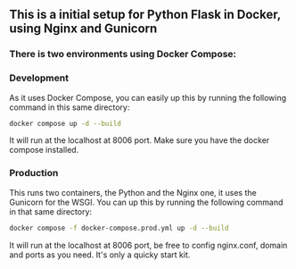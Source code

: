 ## This is a initial setup for Python Flask in Docker, using Nginx and Gunicorn

### There is two environments using Docker Compose:

### Development

As it uses Docker Compose, you can easily up this by running the following command in this same directory:

```sh
docker compose up -d --build
```

It will run at the localhost at 8006 port. Make sure you have the docker compose installed.

### Production

This runs two containers, the Python and the Nginx one, it uses the Gunicorn for the WSGI. You can up this by running the following command in that same directory:

```sh
docker compose -f docker-compose.prod.yml up -d --build
```

It will run at the localhost at 8006 port, be free to config nginx.conf, domain and ports as you need. It's only a quicky start kit.